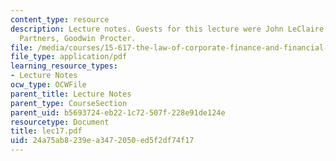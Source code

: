 ```yaml
---
content_type: resource
description: Lecture notes. Guests for this lecture were John LeClaire and David Watson,
  Partners, Goodwin Procter.
file: /media/courses/15-617-the-law-of-corporate-finance-and-financial-markets-spring-2004/24a75ab8239ea3472050ed5f2df74f17_lec17.pdf
file_type: application/pdf
learning_resource_types:
- Lecture Notes
ocw_type: OCWFile
parent_title: Lecture Notes
parent_type: CourseSection
parent_uid: b5693724-eb22-1c72-507f-228e91de124e
resourcetype: Document
title: lec17.pdf
uid: 24a75ab8-239e-a347-2050-ed5f2df74f17
---
```

